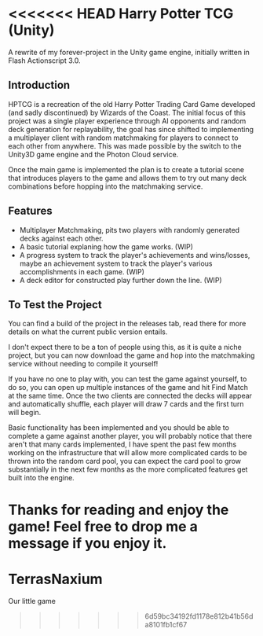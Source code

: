 <<<<<<< HEAD
Harry Potter TCG (Unity)
========================

A rewrite of my forever-project in the Unity game engine, initially written in Flash Actionscript 3.0.

Introduction
------------
HPTCG is a recreation of the old Harry Potter Trading Card Game developed (and sadly discontinued) by Wizards of the Coast.
The initial focus of this project was a single player experience through AI opponents and random deck generation for replayability, the goal has since shifted to implementing a multiplayer client with random matchmaking for players to connect to each other from anywhere. This was made possible by the switch to the Unity3D game engine and the Photon Cloud service.

Once the main game is implemented the plan is to create a tutorial scene that introduces players to the game and allows them to try out many deck combinations before hopping into the matchmaking service.

Features
--------
* Multiplayer Matchmaking, pits two players with randomly generated decks against each other.
* A basic tutorial explaning how the game works. (WIP)
* A progress system to track the player's achievements and wins/losses, maybe an achievement system to track the player's various accomplishments in each game. (WIP)
* A deck editor for constructed play further down the line. (WIP)

To Test the Project
-------------------
You can find a build of the project in the releases tab, read there for more details on what  the current public version entails.

I don't expect there to be a ton of people using this, as it is quite a niche project, but you can now download the game and hop into the matchmaking service without needing to compile it yourself!

If you have no one to play with, you can test the game against yourself, to do so, you can open up multiple instances of the game and hit Find Match at the same time. Once the two clients are connected the decks will appear and automatically shuffle, each player will draw 7 cards and the first turn will begin.

Basic functionality has been implemented and you should be able to complete a game against another player, you will probably notice that there aren't that many cards implemented, I have spent the past few months working on the infrastructure that will allow more complicated cards to be thrown into the random card pool, you can expect the card pool to grow substantially in the next few months as the more complicated features get built into the engine.

Thanks for reading and enjoy the game! Feel free to drop me a message if you enjoy it.
=======
# TerrasNaxium
Our little game
>>>>>>> 6d59bc34192fd1178e812b41b56da8101fb1cf67
